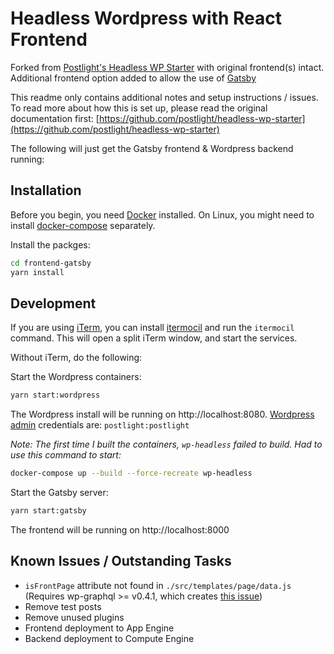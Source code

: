 # Headless Wordpress with React Frontend

Forked from [Postlight's Headless WP Starter](https://github.com/postlight/headless-wp-starter) with original frontend(s) intact. Additional frontend option added to allow the use of [Gatsby](https://gatsbyjs.org)

This readme only contains additional notes and setup instructions / issues. To read more about how this is set up, please read the original documentation first: [https://github.com/postlight/headless-wp-starter](https://github.com/postlight/headless-wp-starter)

The following will just get the Gatsby frontend & Wordpress backend running:

## Installation

Before you begin, you need [Docker](https://www.docker.com) installed. On Linux, you might need to install [docker-compose](https://docs.docker.com/compose/install/#install-compose) separately.

Install the packges:

```bash
cd frontend-gatsby
yarn install
```

## Development

If you are using [iTerm](https://iterm2.com/), you can install [itermocil](https://github.com/TomAnthony/itermocil) and run the `itermocil` command. This will open a split iTerm window, and start the services.

Without iTerm, do the following:

Start the Wordpress containers:

```bash
yarn start:wordpress
```

The Wordpress install will be running on http://localhost:8080.
[Wordpress admin](http://localhost:8080) credentials are: `postlight:postlight`

*Note: The first time I built the containers, `wp-headless` failed to build. Had to use this command to start:*

```bash
docker-compose up --build --force-recreate wp-headless
```

Start the Gatsby server:

```bash
yarn start:gatsby
```

The frontend will be running on http://localhost:8000

## Known Issues / Outstanding Tasks

- `isFrontPage` attribute not found in `./src/templates/page/data.js` (Requires wp-graphql >= v0.4.1, which creates [this issue](https://github.com/postlight/headless-wp-starter/issues/243))
- Remove test posts
- Remove unused plugins
- Frontend deployment to App Engine
- Backend deployment to Compute Engine